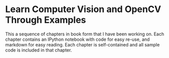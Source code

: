 Learn Computer Vision and OpenCV Through Examples
=================================================

This a sequence of chapters in book form that I have been working on.  Each chapter contains an IPython notebook with code for easy re-use, and markdown for easy reading.  Each chapter is self-contained and all sample code is included in that chapter.



